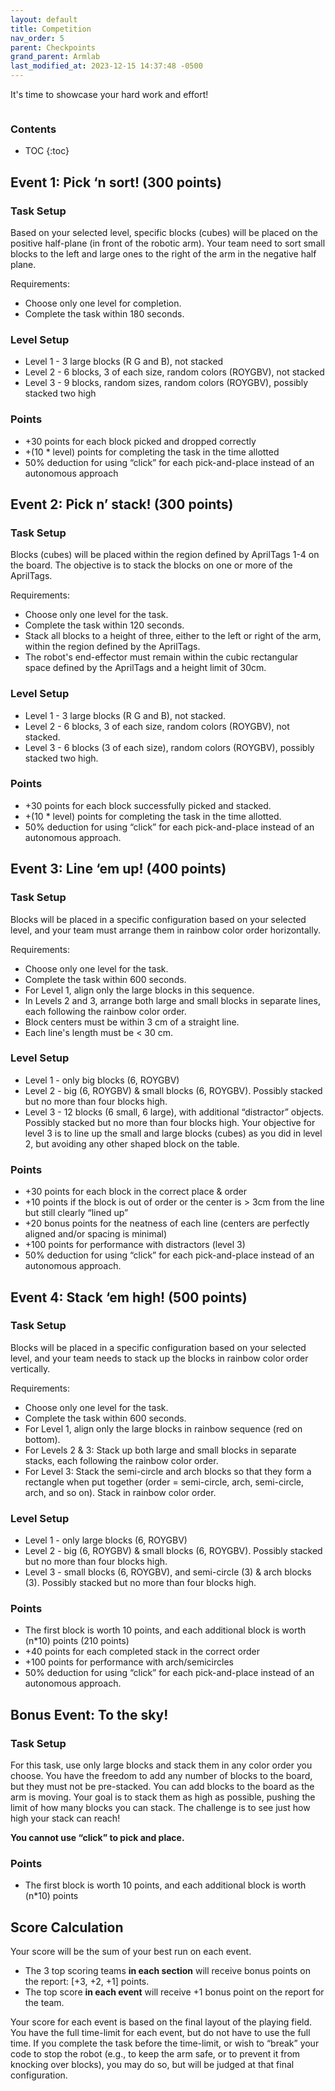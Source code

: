 ```yaml
---
layout: default
title: Competition
nav_order: 5
parent: Checkpoints
grand_parent: Armlab
last_modified_at: 2023-12-15 14:37:48 -0500
---
```


It's time to showcase your hard work and effort! 

<a class="image-link" href="https://i.imgflip.com/3t9jkg.jpg"><img src="https://i.imgflip.com/3t9jkg.jpg" alt="" style="max-width:400px;"/>
</a>


### Contents
* TOC
{:toc}


## Event 1: Pick ‘n sort! (300 points)
### Task Setup
Based on your selected level, specific blocks (cubes) will be placed on the positive half-plane (in front of the robotic arm). Your team need to sort small blocks to the left and large ones to the right of the arm in the negative half plane.

Requirements:
- Choose only one level for completion.
- Complete the task within 180 seconds.

### Level Setup
- Level 1 - 3 large blocks (R G and B), not stacked
- Level 2 - 6 blocks, 3 of each size, random colors (ROYGBV), not stacked
- Level 3 - 9 blocks, random sizes, random colors (ROYGBV), possibly stacked two high

### Points
- +30 points for each block picked and dropped correctly
- +(10 * level) points for completing the task in the time allotted
- 50% deduction for using “click” for each pick-and-place instead of an autonomous approach


## Event 2: Pick n’ stack! (300 points)
### Task Setup
Blocks (cubes) will be placed within the region defined by AprilTags 1-4 on the board. The objective is to stack the blocks on one or more of the AprilTags.

Requirements:
- Choose only one level for the task.
- Complete the task within 120 seconds.
- Stack all blocks to a height of three, either to the left or right of the arm, within the region defined by the AprilTags.
- The robot's end-effector must remain within the cubic rectangular space defined by the AprilTags and a height limit of 30cm.

### Level Setup
- Level 1 - 3 large blocks (R G and B), not stacked.
- Level 2 - 6 blocks, 3 of each size, random colors (ROYGBV), not stacked.
- Level 3 - 6 blocks (3 of each size), random colors (ROYGBV), possibly stacked two high.

### Points
- +30 points for each block successfully picked and stacked.
- +(10 * level) points for completing the task in the time allotted.
- 50% deduction for using “click” for each pick-and-place instead of an autonomous approach.


## Event 3: Line ‘em up! (400 points)
### Task Setup
Blocks will be placed in a specific configuration based on your selected level, and your team must arrange them in rainbow color order horizontally. 

Requirements:
- Choose only one level for the task.
- Complete the task within 600 seconds.
- For Level 1, align only the large blocks in this sequence. 
- In Levels 2 and 3, arrange both large and small blocks in separate lines, each following the rainbow color order.
- Block centers must be within 3 cm of a straight line.
- Each line's length must be < 30 cm.

### Level Setup
- Level 1 - only big blocks (6, ROYGBV)
- Level 2 - big (6, ROYGBV) & small blocks (6, ROYGBV). Possibly stacked but no more than four blocks high.
- Level 3 - 12 blocks (6 small, 6 large), with additional “distractor” objects. Possibly stacked but no more than four blocks high. Your objective for level 3 is to line up the small and large blocks (cubes) as you did in level 2, but avoiding any other shaped block on the table.

### Points
- +30 points for each block in the correct place & order 
- +10 points if the block is out of order or the center is > 3cm from the line but still clearly “lined up”
- +20 bonus points for the neatness of each line (centers are perfectly aligned and/or spacing is minimal)
- +100 points for performance with distractors (level 3)
- 50% deduction for using “click” for each pick-and-place instead of an autonomous approach.

## Event 4: Stack ‘em high! (500 points)
### Task Setup
Blocks will be placed in a specific configuration based on your selected level, and your team needs to stack up the blocks in rainbow color order vertically. 

Requirements:
- Choose only one level for the task.
- Complete the task within 600 seconds.
- For Level 1, align only the large blocks in rainbow sequence (red on bottom).
- For Levels 2 & 3: Stack up both large and small blocks in separate stacks, each following the rainbow color order.
- For Level 3: Stack the semi-circle and arch blocks so that they form a rectangle when put together (order = semi-circle, arch, semi-circle, arch, and so on). Stack in rainbow color order.

### Level Setup
- Level 1 - only large blocks (6, ROYGBV)
- Level 2 - big (6, ROYGBV) & small blocks (6, ROYGBV). Possibly stacked but no more than four blocks high.
- Level 3 - small blocks (6, ROYGBV), and semi-circle (3) & arch blocks (3). Possibly stacked but no more than four blocks high.

### Points
- The first block is worth 10 points, and each additional block is worth (n*10) points (210 points)
- +40 points for each completed stack in the correct order
- +100 points for performance with arch/semicircles
- 50% deduction for using “click” for each pick-and-place instead of an autonomous approach.

## Bonus Event: To the sky!
### Task Setup
For this task, use only large blocks and stack them in any color order you choose. You have the freedom to add any number of blocks to the board, but they must not be pre-stacked. You can add blocks to the board as the arm is moving. Your goal is to stack them as high as possible, pushing the limit of how many blocks you can stack. The challenge is to see just how high your stack can reach!

**You cannot use “click” to pick and place.**

### Points
- The first block is worth 10 points, and each additional block is worth (n*10) points

## Score Calculation
Your score will be the sum of your best run on each event.
- The 3 top scoring teams **in each section** will receive bonus points on the report: [+3, +2, +1] points. 
- The top score **in each event** will receive +1 bonus point on the report for the team.

Your score for each event is based on the final layout of the playing field. You have the full time-limit for each event, but do not have to use the full time. If you complete the task before the time-limit, or wish to “break” your code to stop the robot (e.g., to keep the arm safe, or to prevent it from knocking over blocks), you may do so, but will be judged at that final configuration.
